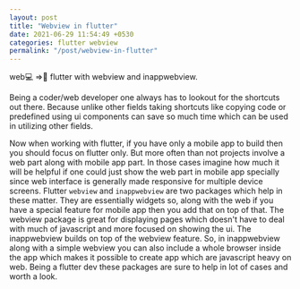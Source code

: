 ```yaml
---
layout: post
title: "Webview in flutter"
date: 2021-06-29 11:54:49 +0530
categories: flutter webview
permalink: "/post/webview-in-flutter"
---
```


web💻 =>📱 flutter with webview and inappwebview.

Being a coder/web developer one always has to lookout for the shortcuts out there. Because unlike other fields taking shortcuts like copying code or predefined using ui components can save so much time which can be used in utilizing other fields.

Now when working with flutter, if you have only a mobile app to build then you should focus on flutter only. But more often than not projects involve a web part along with mobile app part. In those cases imagine how much it will be helpful if one could just show the web part in mobile app specially since web interface is generally made responsive for multiple device screens. Flutter `webview` and `inappwebview` are two packages which help in these matter. They are essentially widgets so, along with the web if you have a special feature for mobile app then you add that on top of that. The webview package is great for displaying pages which doesn't have to deal with much of javascript and more focused on showing the ui. The inappwebview builds on top of the webview feature. So, in inappwebview along with a simple webview you can also include a whole browser inside the app which makes it possible to create app which are javascript heavy on web. Being a flutter dev these packages are sure to help in lot of cases and worth a look.
